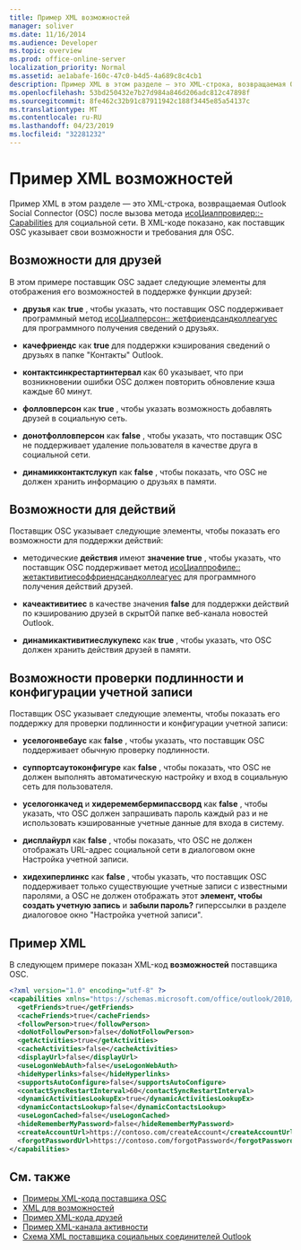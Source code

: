 ```yaml
---
title: Пример XML возможностей
manager: soliver
ms.date: 11/16/2014
ms.audience: Developer
ms.topic: overview
ms.prod: office-online-server
localization_priority: Normal
ms.assetid: ae1abafe-160c-47c0-b4d5-4a689c8c4cb1
description: Пример XML в этом разделе — это XML-строка, возвращаемая Outlook Social Connector (OSC) после вызова метода ИсоЦиалпровидер::-Capabilities для социальной сети. В XML-коде показано, как поставщик OSC указывает свои возможности и требования для OSC.
ms.openlocfilehash: 53bd250432e7b27d984a846d206adc812c47898f
ms.sourcegitcommit: 8fe462c32b91c87911942c188f3445e85a54137c
ms.translationtype: MT
ms.contentlocale: ru-RU
ms.lasthandoff: 04/23/2019
ms.locfileid: "32281232"
---
```

# <a name="capabilities-xml-example"></a>Пример XML возможностей

Пример XML в этом разделе — это XML-строка, возвращаемая Outlook Social Connector (OSC) после вызова метода [исоЦиалпровидер::-Capabilities](isocialprovider-getcapabilities.md) для социальной сети. В XML-коде показано, как поставщик OSC указывает свои возможности и требования для OSC. 
  
## <a name="capabilities-for-friends"></a>Возможности для друзей

В этом примере поставщик OSC задает следующие элементы для отображения его возможностей в поддержке функции друзей:
  
- **друзья** как **true** , чтобы указать, что поставщик OSC поддерживает программный метод [исоЦиалперсон:: жетфриендсандколлеагуес](isocialperson-getfriendsandcolleagues.md) для программного получения сведений о друзьях. 
    
- **качефриендс** как **true** для поддержки кэширования сведений о друзьях в папке "Контакты" Outlook. 
    
- **контактсинкрестартинтервал** как 60 указывает, что при возникновении ошибки OSC должен повторить обновление кэша каждые 60 минут. 
    
- **фолловперсон** как **true** , чтобы указать возможность добавлять друзей в социальную сеть. 
    
- **донотфолловперсон** как **false** , чтобы указать, что поставщик OSC не поддерживает удаление пользователя в качестве друга в социальной сети. 
    
- **динамикконтактслукуп** как **false** , чтобы показать, что OSC не должен хранить информацию о друзьях в памяти. 
    
## <a name="capabilities-for-activities"></a>Возможности для действий

Поставщик OSC указывает следующие элементы, чтобы показать его возможности для поддержки действий:
  
- методические **действия** имеют **значение true** , чтобы указать, что поставщик OSC поддерживает метод [исоЦиалпрофиле:: жетактивитиесоффриендсандколлеагуес](isocialprofile-getactivitiesoffriendsandcolleagues.md) для программного получения действий друзей. 
    
- **качеактивитиес** в качестве значения **false** для поддержки действий по кэшированию друзей в скрытОй папке веб-канала новостей Outlook. 
    
- **динамикактивитиеслукупекс** как **true** , чтобы указать, что OSC должен хранить действия друзей в памяти. 
    
## <a name="capabilities-for-authentication-and-account-configuration"></a>Возможности проверки подлинности и конфигурации учетной записи

Поставщик OSC указывает следующие элементы, чтобы показать его поддержку для проверки подлинности и конфигурации учетной записи:
  
- **уселогонвебаус** как **false** , чтобы указать, что поставщик OSC поддерживает обычную проверку подлинности. 
    
- **суппортсаутоконфигуре** как **false** , чтобы показать, что OSC не должен выполнять автоматическую настройку и вход в социальную сеть для пользователя. 
    
- **уселогонкачед** и **хидеремембермипассворд** как **false** , чтобы указать, что OSC должен запрашивать пароль каждый раз и не использовать кэшированные учетные данные для входа в систему. 
    
- **дисплайурл** как **false** , чтобы показать, что OSC не должен отображать URL-адрес социальной сети в диалоговом окне Настройка учетной записи. 
    
- **хидехиперлинкс** как **false** , чтобы указать, что поставщик OSC поддерживает только существующие учетные записи с известными паролями, а OSC не должен отображать этот **элемент, чтобы создать учетную запись** и **забыли пароль?** гиперссылки в разделе диалоговое окно "Настройка учетной записи". 
    
## <a name="xml-example"></a>Пример XML

В следующем примере показан XML-код **возможностей** поставщика OSC. 
  
```XML
<?xml version="1.0" encoding="utf-8" ?>
<capabilities xmlns="https://schemas.microsoft.com/office/outlook/2010/06/socialprovider.xsd">
  <getFriends>true</getFriends>
  <cacheFriends>true</cacheFriends>
  <followPerson>true</followPerson>
  <doNotFollowPerson>false</doNotFollowPerson>
  <getActivities>true</getActivities>
  <cacheActivities>false</cacheActivities>
  <displayUrl>false</displayUrl>
  <useLogonWebAuth>false</useLogonWebAuth>
  <hideHyperlinks>false</hideHyperlinks>
  <supportsAutoConfigure>false</supportsAutoConfigure>
  <contactSyncRestartInterval>60</contactSyncRestartInterval>
  <dynamicActivitiesLookupEx>true</dynamicActivitiesLookupEx>
  <dynamicContactsLookup>false</dynamicContactsLookup>
  <useLogonCached>false</useLogonCached>
  <hideRememberMyPassword>false</hideRememberMyPassword>
  <createAccountUrl>https://contoso.com/createAccount</createAccountUrl>
  <forgotPasswordUrl>https://contoso.com/forgotPassword</forgotPasswordUrl>
</capabilities>

```

## <a name="see-also"></a>См. также

- [Примеры XML-кода поставщика OSC](osc-provider-xml-examples.md)  
- [XML для возможностей](xml-for-capabilities.md)  
- [Пример XML-кода друзей](friends-xml-example.md)  
- [Пример XML-канала активности](activity-feed-xml-example.md)  
- [Схема XML поставщика социальных соединителей Outlook](outlook-social-connector-provider-xml-schema.md)

